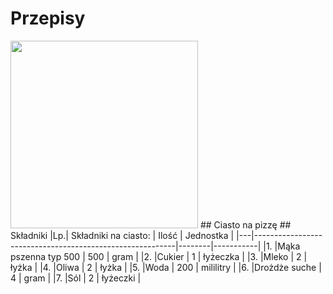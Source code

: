 # Przepisy
<img src = "imgpizzeriacdv/pizzadough.avif" width =300>
## Ciasto na pizzę
## Składniki
|Lp.| Składniki na ciasto:                                     | Ilość  | Jednostka |
|---|----------------------------------------------------------|--------|-----------|
|1. |Mąka pszenna typ 500                                      | 500    | gram      |
|2. |Cukier                                                    | 1      | łyżeczka  |
|3. |Mleko                                                     | 2      | łyżka     |
|4. |Oliwa                                                     | 2      | łyżka     |
|5. |Woda                                                      | 200    | mililitry |
|6. |Drożdże suche                                             | 4      | gram      |
|7. |Sól                                                       | 2      | łyżeczki  |
